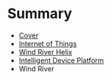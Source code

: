# Summary

* [Cover](README.md)
* [Internet of Things](documentation/InternetOfThings.md)
* [Wind River Helix](documentation/WindRiverHelix/WindRiverHelix.md)
* [Intelligent Device Platform](documentation/IntelligentDevicePlatform.md)
* Wind River

